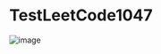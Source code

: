 # TestLeetCode1047

![image](https://github.com/user-attachments/assets/b95e681d-c9f5-45c9-a82e-859bf025fc34)
